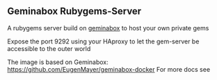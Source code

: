 ## Geminabox Rubygems-Server
A rubygems server build on [geminabox](https://github.com/geminabox/geminabox) to host your own private gems

Expose the port 9292 using your HAproxy to let the gem-server be accessible to the outer world

The image is based on Geminabox: https://github.com/EugenMayer/geminabox-docker
For more docs see
